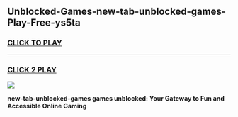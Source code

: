 
## Unblocked-Games-new-tab-unblocked-games-Play-Free-ys5ta
<h3>
<a href="https://premium76.site?title=new-tab-unblocked-games&ref=10A">CLICK TO PLAY</a></h3>
<hr>

<h3>
<a href="https://premium76.site?title=new-tab-unblocked-games&ref=10A">CLICK 2 PLAY</a>
  
</h3>

<a href="https://premium76.site?title=new-tab-unblocked-games&ref=10A"><img src="https://clearcache.store/games.png"></a>


**new-tab-unblocked-games games unblocked: Your Gateway to Fun and Accessible Online Gaming**
